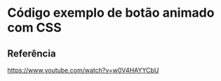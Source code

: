 # Código exemplo de botão animado com CSS

## Referência

https://www.youtube.com/watch?v=w0V4HAYYCbU